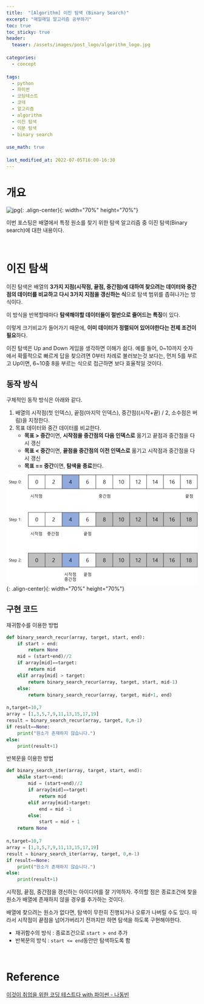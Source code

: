 ```yaml
---
title:  "[Algorithm] 이진 탐색 (Binary Search)"
excerpt: "매일매일 알고리즘 공부하기"
toc: true
toc_sticky: true
header:
  teaser: /assets/images/post_logo/algorithm_logo.jpg

categories:
  - concept

tags:
  - python
  - 파이썬
  - 코딩테스트
  - 코테
  - 알고리즘
  - algorithm
  - 이진 탐색
  - 이분 탐색
  - binary search

use_math: true

last_modified_at: 2022-07-05T16:00-16:30
---
```



# 개요  

![jpg](/assets/images/post_logo/algorithm_logo.jpg){: .align-center}{: width="70%" height="70%"}  

이번 포스팅은 배열에서 특정 원소를 찾기 위한 탐색 알고리즘 중 이진 탐색(Binary search)에 대한 내용이다.


<br/>
  
# 이진 탐색  

이진 탐색은 배열의 **3가지 지점(시작점, 끝점, 중간점)에 대하여 찾으려는 데이터와 중간점의 데이터를 비교하고 다시 3가지 지점을 갱신하는 식**으로 탐색 범위를 좁혀나가는 방식이다.  

이 방식을 반복할때마다 **탐색해야할 데이터들이 절반으로 줄어드는 특징**이 있다.  

이렇게 크기비교가 들어가기 때문에, **이미 데이터가 정렬되어 있어야한다는 전제 조건이 필요**하다.  

이진 탐색은 Up and Down 게임을 생각하면 이해가 쉽다. 예를 들어, 0~10까지 숫자에서 확률적으로 빠르게 답을 찾으려면 0부터 차례로 불러보는것 보다는, 먼저 5를 부르고 Up이면, 6~10중 8을 
부르는 식으로 접근하면 보다 효율적일 것이다.  

## 동작 방식  

구체적인 동작 방식은 아래와 같다.

1. 배열의 시작점(첫 인덱스), 끝점(마지막 인덱스), 중간점((시작+끝) / 2, 소수점은 버림)을 지정한다.  
2. 목표 데이터와 중간 데이터를 비교한다.  
   - **목표 > 중간**이면, **시작점을 중간점의 다음 인덱스로** 옮기고 끝점과 중간점을 다시 갱신  
   - **목표 < 중간**이면, **끝점을 중간점의 이전 인덱스로** 옮기고 시작점과 중간점을 다시 갱신  
   - **목표 == 중간**이면, **탐색을 종료**한다.

  
![png](/assets/images/algorithm/concept_binary_1.png){: .align-center}{: width="70%" height="70%"}  

## 구현 코드

재귀함수를 이용한 방법  

```python
def binary_search_recur(array, target, start, end):
    if start > end:
        return None
    mid = (start+end)//2
    if array[mid]==target:
        return mid
    elif array[mid] > target:
        return binary_search_recur(array, target, start, mid-1)
    else:
        return binary_search_recur(array, target, mid+1, end)

n,target=10,7
array = [1,3,5,7,9,11,13,15,17,19]
result = binary_search_recur(array, target, 0,n-1)
if result==None:
    print("원소가 존재하지 않습니다.")
else:
    print(result+1)
```

반복문을 이용한 방법  

```python
def binary_search_iter(array, target, start, end):
    while start<=end:
        mid = (start+end)//2
        if array[mid]==target:
            return mid
        elif array[mid]>target:
            end = mid -1
        else:
            start = mid + 1
    return None

n,target=10,7
array = [1,3,5,7,9,11,13,15,17,19]
result = binary_search_iter(array, target, 0,n-1)
if result==None:
    print("원소가 존재하지 않습니다.")
else:
    print(result+1)
```

시작점, 끝점, 중간점을 갱신하는 아이디어를 잘 기억하자. 주의할 점은 종료조건에 찾을 원소가 배열에 존재하지 않을 경우를 추가하는 것이다.  
  
배열에 찾으려는 원소가 없다면, 탐색이 무한히 진행되거나 오류가 나버릴 수도 있다. 따라서 시작점이 끝점을 넘어가버리기 전까지만 하면 탐색을 하도록 구현해야한다.  


- 재귀함수의 방식 : 종료조건으로 `start > end` 추가  
- 반복문의 방식 : `start <= end`동안만 탐색하도록 함  



<br/>

# Reference  

[이것이 취업을 위한 코딩 테스트다 with 파이썬 - 나동빈](http://www.kyobobook.co.kr/product/detailViewKor.laf?barcode=9791162243077&gclid=Cj0KCQjwjbyYBhCdARIsAArC6LI29J8rzsG6M1BbbNrPKMtmtoAkJop3-UpMZw3SiWyhjpn7g0NWyJYaArMQEALw_wcB)  

